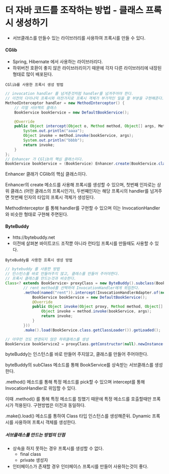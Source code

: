 # 더 자바 코드를 조작하는 방법 - 클래스 프록시 생성하기
- 서브클래스를 만들수 있는 라이브러리를 사용하여 프록시를 만들 수 있다.

#### CGlib
- Spring, Hibernate 에서 사용하는 라이브러리다.
- 하위버전 호환이 좋지 않은 라이브러리이기 때문에 각자 다른 라이브러리에 내장된 형태로 많이 배포된다.

`CGlib를 사용한 프록시 생성 방법`
```java
// invocation handler 를 넘겨준것처럼 handler를 넘겨주어야 한다.
// 이전의 다이나믹 프록시와 마찬가지로 프록시 객체가 부가적인 일을 할 부분을 구현해준다.
MethodInterceptor handler = new MethodInterceptor() {
    // 리얼 서브젝트 클래스
    BookService bookService = new DefaultBookService();

    @Override
    public Object intercept(Object o, Method method, Object[] args, MethodProxy methodProxy) throws Throwable {
        System.out.println("aaaa");
        Object invoke = method.invoke(bookService, args);
        System.out.println("bbbb");
        return invoke;
    }
};
// Enhancer 가 CGlib의 핵심 클래스이다.
BookService bookService = (BookService) Enhancer.create(BookService.class, handler);
```
Enhancer 클래가 CGlib의 핵심 클래스이다.

Enhancer의 create 메소드를 사용해 프록시를 생성할 수 있으며, 첫번째 인자로는 상위 클래스 (어떤 클래스의 프록시인가), 두번째인자는 해당 프록시의 handler를 넘겨주면 첫번째 인자의 타입의 프록시 객체가 생성된다.

MethodInterceptor 를 통해 handler를 구현할 수 있으며 이는 InvocationHandler와 비슷한 형태로 구현해 주면된다.



#### ByteBuddy
- htts://bytebuddy.net
- 이전에 살펴본 바이트코드 조작뿐 아니라 런타임 프록시를 만들때도 사용할 수 있다.

`ByteBuddy를 사용한 프록시 생성 방법`
```java
// bytebuddy 를 사용한 방법
// 인스턴스를 바로 만들어주지 않고, 클래스를 만들어 주어야한다.
// 프록시 클래스를 만드는것과 비슷한다.
Class<? extends BookService> proxyClass = new ByteBuddy().subclass(BookService.class)
        // rent method를 선택하여 InvocationHandler에게 위임한다.
        .method(named("rent")).intercept(InvocationHandlerAdapter.of(new InvocationHandler() {
            BookService bookService = new DefaultBookService();
            @Override
            public Object invoke(Object proxy, Method method, Object[] args) throws Throwable {
                Object invoke = method.invoke(bookService, args);
                return invoke;
            }
        }))
        .make().load(BookService.class.getClassLoader()).getLoaded();

// 아무런 것도 변경되지 않은 하위클래스를 생성
BookService bookService2 = proxyClass.getConstructor(null).newInstance();
```

byteBuddy는 인스턴스를 바로 만들어 주지않고, 클래스를 만들어 주어야한다.

byteBuddy의 subClass 메소드를 통해 BookService를 상속받는 서브클래스를 생성한다.

.method() 메소드를 통해 특정 메소드를 pick할 수 있으며 intercept를 통해 InvocationHandler로 위임할 수 있다.

이때 .method() 를 통해 특정 메소드를 칭했기 때문에 특정 메소드를 호출할때만 프록시가 적용된다. 구현방법은 이전과 동일하다.

.make().load() 메소드를 통하여 Class 타입 인스턴스를 생성해준뒤. Dynamic 프록시를 사용하여 프록시 객체를 생성한다.


##### 서브클래스를 만드는 방법의 단점
- 상속을 하지 못하는 경우 프록시를 생성할 수 없다.
    - final class
    - private 생성자
- 인터페이스가 존재할 경우 인터페이스 프록시를 만들어 사용하는것이 좋다.
